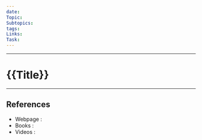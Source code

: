 ```yaml
---
date: 
Topic: 
Subtopics: 
tags: 
Links: 
Task:
---
```



---

# {{Title}}
---







## References
- Webpage :
- Books   :
- Videos  :
